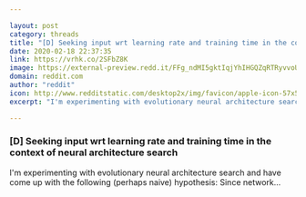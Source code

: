 ```yaml
---

layout: post
category: threads
title: "[D] Seeking input wrt learning rate and training time in the context of neural architecture search"
date: 2020-02-18 22:37:35
link: https://vrhk.co/2SFbZ8K
image: https://external-preview.redd.it/FFg_ndMI5gktIqjYhIHGQZqRTRyvvoUpgzkpL9GU3Tk.jpg?width=925&height=484.293193717&auto=webp&s=39f59d698fb7e2f91afd40883c7efb7e34bad741
domain: reddit.com
author: "reddit"
icon: http://www.redditstatic.com/desktop2x/img/favicon/apple-icon-57x57.png
excerpt: "I'm experimenting with evolutionary neural architecture search and have come up with the following (perhaps naive) hypothesis: Since network..."

---
```


### [D] Seeking input wrt learning rate and training time in the context of neural architecture search

I'm experimenting with evolutionary neural architecture search and have come up with the following (perhaps naive) hypothesis: Since network...